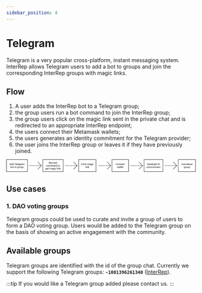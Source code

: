 ```yaml
---
sidebar_position: 4
---
```


# Telegram

Telegram is a very popular cross-platform, instant messaging system. InterRep allows Telegram users to add a bot to groups and join the corresponding InterRep groups with magic links.

## Flow

1. A user adds the InterRep bot to a Telegram group;
2. the group users run a bot command to join the InterRep group;
3. the group users click on the magic link sent in the private chat and is redirected to an appropriate InterRep endpoint;
4. the users connect their Metamask wallets;
5. the users generates an identity commitment for the Telegram provider;
6. the user joins the InterRep group or leaves it if they have previously joined.

![Telegram flow](/img/telegram_flow.svg)

## Use cases

### 1. DAO voting groups

Telegram groups could be used to curate and invite a group of users to form a DAO voting group. Users would be added to the Telegram group on the basis of showing an active engagement with the community.

## Available groups

Telegram groups are identified with the id of the group chat. Currently we support the following Telegram groups: **`-1001396261340`** ([InterRep](https://t.me/interrep)).

:::tip
If you would like a Telegram group added please contact us.
:::
